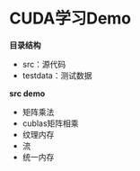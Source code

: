 # CUDA学习Demo

**目录结构**

- src：源代码
- testdata：测试数据

**src demo**

- 矩阵乘法
- cublas矩阵相乘
- 纹理内存
- 流
- 统一内存